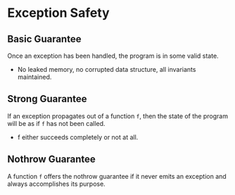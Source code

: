 # Exception Safety



## Basic Guarantee

Once an exception has been handled, the program is in some valid state. 

* No leaked memory, no corrupted data structure, all invariants maintained.

## Strong Guarantee

If an exception propagates out of a function `f`, then the state of the program will be as if `f` has not been called.

* f either succeeds completely or not at all.

## Nothrow Guarantee

A function `f` offers the nothrow guarantee if it never emits an exception and always accomplishes its purpose.

